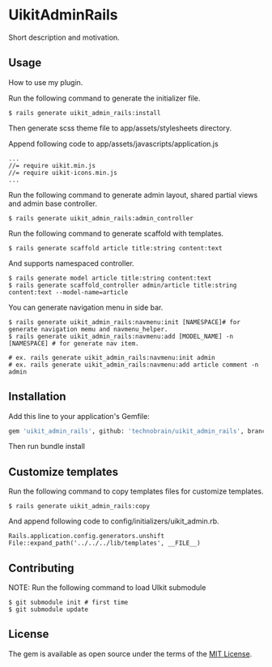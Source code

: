 # UikitAdminRails
Short description and motivation.

## Usage
How to use my plugin.

Run the following command to generate the initializer file.

```
$ rails generate uikit_admin_rails:install
```
Then generate scss theme file to app/assets/stylesheets directory.


Append following code to app/assets/javascripts/application.js

```
...
//= require uikit.min.js
//= require uikit-icons.min.js
...
```

Run the following command to generate admin layout, shared partial views and admin base controller.

```
$ rails generate uikit_admin_rails:admin_controller
```

Run the following command to generate scaffold with templates.

```
$ rails generate scaffold article title:string content:text
```

And supports namespaced controller.

```
$ rails generate model article title:string content:text
$ rails generate scaffold_controller admin/article title:string content:text --model-name=article
```

You can generate navigation menu in side bar.

```
$ rails generate uikit_admin_rails:navmenu:init [NAMESPACE]# for generate navigation memu and navmenu_helper.
$ rails generate uikit_admin_rails:navmenu:add [MODEL_NAME] -n [NAMESPACE] # for generate nav item.

# ex. rails generate uikit_admin_rails:navmenu:init admin
# ex. rails generate uikit_admin_rails:navmenu:add article comment -n admin
```

## Installation
Add this line to your application's Gemfile:

```bash
gem 'uikit_admin_rails', github: 'technobrain/uikit_admin_rails', branch: 'develop'
```
Then run bundle install

## Customize templates
Run the following command to copy templates files for customize templates.

```
$ rails generate uikit_admin_rails:copy
```
And append following code to config/initializers/uikit_admin.rb.

```
Rails.application.config.generators.unshift File::expand_path('../../../lib/templates', __FILE__)
```

## Contributing

NOTE: Run the following command to load UIkit submodule

```
$ git submodule init # first time
$ git submodule update
```

## License
The gem is available as open source under the terms of the [MIT License](http://opensource.org/licenses/MIT).
